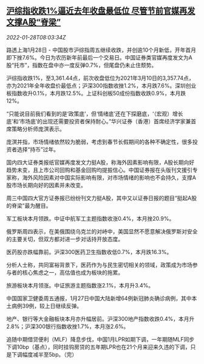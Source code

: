 <!--1643358662000-->
[沪综指收跌1%逼近去年收盘最低位 尽管节前官媒再发文撑A股“脊梁”](https://cn.reuters.com/article/china-stockmarket-close-0128-idCNKBS2K20ML)
------

<div><i>2022-01-28T08:03:34Z</i></div><p>路透上海1月28日 - 中国股市沪综指周五继续收跌，并创逾10个月新低，开年首月即下挫7.6%。今日为农历新年前最后一个交易日。中国证券类官媒再度发文为A股“托市”，指数在盘中亦一度反弹0.7%，但尾盘仍未止住颓势。</p><p>沪综指收跌1%，至3,361.44点，前次收盘低位为2021年3月10日的3,357.74点，亦为2021年全年收盘价最低点；沪深300指数收挫1.2%，本月跌7.6%。深圳创业板指数收升0.1%，本月跌12.5%。上证科创板50成份指数收跌0.9%，本月跌12%。</p><p>“只能说目前我们看到的是‘政策底’，但‘情绪底’还在下探磨底，‘（宏观）增长底’和‘市场底’的出现还需要投资者保持耐心。”华兴证券（香港）首席经济学家兼首席策略分析师庞溟表示。</p><p>庞溟并指，市场情绪依然较为脆弱，考虑到春节长假期间的各种不确定性，很多投资者选择“持币”过年。</p><p>国内四大证券类报纸官媒再度发文力挺A股，称海外因素影响有限，A股长期向好趋势未变，且上市公司回购和基金回购均提振信心。中国证券报在头版刊文援引专家称，海外风险因素对中国实际影响有限，对市场情绪的影响也不会持久，支撑A股市场长期向好的因素并未改变。</p><p>周三中国四大官方证券报已纷纷刊文力挺A股，其中又以证券日报的题目“挺起A股的脊梁”最为醒目。</p><p>军工板块本月领跌。中证中航军工主题指数收涨0.4%，本月挫20.9%。</p><p>俄罗斯周四表示，在美俄围绕乌克兰的对峙中，美国显然不愿意解决俄罗斯对安全的主要关切，但双方都对进一步对话持开放态度。</p><p>医药股亦跌幅靠前。沪深300医药卫生指数收低0.7%，本月跌16.3%。</p><p>分析人士称，共同富裕背景下，医药作为与民生密切相关的领域，政策成为市场参与者的核心焦虑之一，高估值也成为板块的拖累。</p><p>旅游板块本月领涨。中证旅游主题指数涨2.1%，本月升3.4%。</p><p>中国国家卫健委周五通报，1月27日中国大陆新增64例新冠肺炎确诊病例，其中本土病例39例，较上日继续反弹。</p><p>地产、银行等大金融板块本月亦升幅居前。沪深300地产指数收跌0.4%，本月升2.8%；沪深300银行指数收挫1.7%，本月涨2.6%。</p><p>追随中期借贷便利（MLF）降息步伐，中国1月LPR如期下调，一年期随MLF同步下调10bp（基点），同时挂钩房贷的五年期LPR也在21个月来迎来久违的下调，只是下调幅度减半至5bp。（完）</p>
